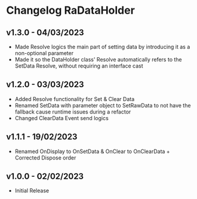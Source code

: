 # Changelog RaDataHolder

## v1.3.0 - 04/03/2023
* Made Resolve logics the main part of setting data by introducing it as a non-optional parameter
* Made it so the DataHolder class' Resolve automatically refers to the SetData Resolve, without requiring an interface cast

## v1.2.0 - 03/03/2023
* Added Resolve functionality for Set & Clear Data
* Renamed SetData with parameter object to SetRawData to not have the fallback cause runtime issues during a refactor
* Changed ClearData Event send logics

## v1.1.1 - 19/02/2023
* Renamed OnDisplay to OnSetData & OnClear to OnClearData + Corrected Dispose order

## v1.0.0 - 02/02/2023
* Initial Release
